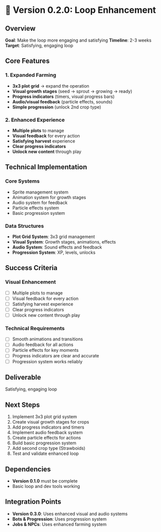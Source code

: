 # 🚀 Version 0.2.0: Loop Enhancement

## Overview

**Goal**: Make the loop more engaging and satisfying
**Timeline**: 2-3 weeks
**Target**: Satisfying, engaging loop

## Core Features

### 1. Expanded Farming

- **3x3 plot grid** → expand the operation
- **Visual growth stages** (seed → sprout → growing → ready)
- **Progress indicators** (timers, visual progress bars)
- **Audio/visual feedback** (particle effects, sounds)
- **Simple progression** (unlock 2nd crop type)

### 2. Enhanced Experience

- **Multiple plots** to manage
- **Visual feedback** for every action
- **Satisfying harvest** experience
- **Clear progress indicators**
- **Unlock new content** through play

## Technical Implementation

### Core Systems

- Sprite management system
- Animation system for growth stages
- Audio system for feedback
- Particle effects system
- Basic progression system

### Data Structures

- **Plot Grid System**: 3x3 grid management
- **Visual System**: Growth stages, animations, effects
- **Audio System**: Sound effects and feedback
- **Progression System**: XP, levels, unlocks

## Success Criteria

### Visual Enhancement

- [ ] Multiple plots to manage
- [ ] Visual feedback for every action
- [ ] Satisfying harvest experience
- [ ] Clear progress indicators
- [ ] Unlock new content through play

### Technical Requirements

- [ ] Smooth animations and transitions
- [ ] Audio feedback for all actions
- [ ] Particle effects for key moments
- [ ] Progress indicators are clear and accurate
- [ ] Progression system works reliably

## Deliverable

Satisfying, engaging loop

## Next Steps

1. Implement 3x3 plot grid system
2. Create visual growth stages for crops
3. Add progress indicators and timers
4. Implement audio feedback system
5. Create particle effects for actions
6. Build basic progression system
7. Add second crop type (Strawboids)
8. Test and validate enhanced loop

## Dependencies

- **Version 0.1.0** must be complete
- Basic loop and dev tools working

## Integration Points

- **Version 0.3.0**: Uses enhanced visual and audio systems
- **Bots & Progression**: Uses progression system
- **Jobs & NPCs**: Uses enhanced farming system

